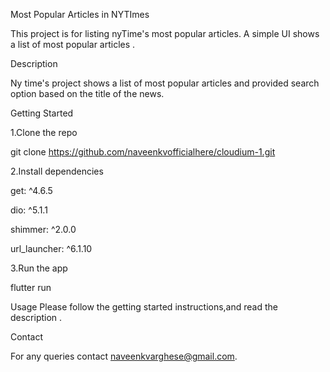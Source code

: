 Most Popular Articles in NYTImes

This project is for listing nyTime's most popular articles. A simple UI shows a list of most popular articles .

Description

Ny time's project shows a list of most popular articles and provided search option based on the title of the news.

Getting Started

1.Clone the repo

git clone https://github.com/naveenkvofficialhere/cloudium-1.git

2.Install dependencies

  get: ^4.6.5
  
  dio: ^5.1.1
  
  shimmer: ^2.0.0
  
  url_launcher: ^6.1.10

3.Run the app

flutter run



Usage
Please follow the getting started instructions,and read the description .


Contact

For any queries contact naveenkvarghese@gmail.com.
